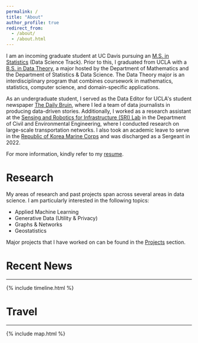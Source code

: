 ```yaml
---
permalink: /
title: "About"
author_profile: true
redirect_from: 
  - /about/
  - /about.html
---
```


I am an incoming graduate student at UC Davis pursuing an [M.S. in Statistics](https://statistics.ucdavis.edu/) (Data Science Track). Prior to this, I graduated from UCLA with a [B.S. in Data Theory](https://datatheory.ucla.edu/learning/), a major hosted by the Department of Mathematics and the Department of Statistics & Data Science. The Data Theory major is an interdisciplinary program that combines coursework in mathematics, statistics, computer science, and domain-specific applications.

As an undergraduate student, I served as the Data Editor for UCLA's student newspaper [The Daily Bruin](https://dailybruin.com/), where I led a team of data journalists in producing data-driven stories. Additionally, I worked as a research assistant at the [Sensing and Robotics for Infrastructure (SRI) Lab](https://sri.civil.ucla.edu/) in the Department of Civil and Environmental Engineering, where I conducted research on large-scale transportation networks. I also took an academic leave to serve in the [Republic of Korea Marine Corps](https://www.rokmc.mil.kr:10005/index.do) and was discharged as a Sergeant in 2022.

For more information, kindly refer to my [resume](http://cjunwon.github.io/files/junwonchoi_resume.pdf).

Research
===

My areas of research and past projects span across several areas in data science. I am particularly interested in the following topics:

- Applied Machine Learning
- Generative Data (Utility & Privacy)
- Graphs & Networks
- Geostatistics

Major projects that I have worked on can be found in the [Projects](http://cjunwon.github.io/projects/) section.

Recent News
===
---

{% include timeline.html %}


Travel
===
---

{% include map.html %}